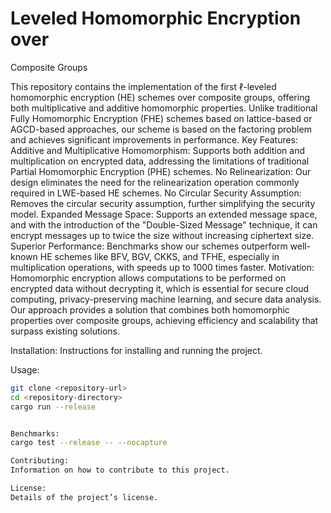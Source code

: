 # Leveled Homomorphic Encryption over
Composite Groups

This repository contains the implementation of the first ℓ-leveled homomorphic encryption (HE) schemes over composite groups, offering both multiplicative and additive homomorphic properties. Unlike traditional Fully Homomorphic Encryption (FHE) schemes based on lattice-based or AGCD-based approaches, our scheme is based on the factoring problem and achieves significant improvements in performance.
Key Features:
Additive and Multiplicative Homomorphism: Supports both addition and multiplication on encrypted data, addressing the limitations of traditional Partial Homomorphic Encryption (PHE) schemes.
No Relinearization: Our design eliminates the need for the relinearization operation commonly required in LWE-based HE schemes.
No Circular Security Assumption: Removes the circular security assumption, further simplifying the security model.
Expanded Message Space: Supports an extended message space, and with the introduction of the "Double-Sized Message" technique, it can encrypt messages up to twice the size without increasing ciphertext size.
Superior Performance: Benchmarks show our schemes outperform well-known HE schemes like BFV, BGV, CKKS, and TFHE, especially in multiplication operations, with speeds up to 1000 times faster.
Motivation:
Homomorphic encryption allows computations to be performed on encrypted data without decrypting it, which is essential for secure cloud computing, privacy-preserving machine learning, and secure data analysis. Our approach provides a solution that combines both homomorphic properties over composite groups, achieving efficiency and scalability that surpass existing solutions.

Installation:
Instructions for installing and running the project.

Usage:
   ```bash
   git clone <repository-url>
   cd <repository-directory>
   cargo run --release


Benchmarks:
cargo test --release -- --nocapture

Contributing:
Information on how to contribute to this project.

License:
Details of the project’s license.




